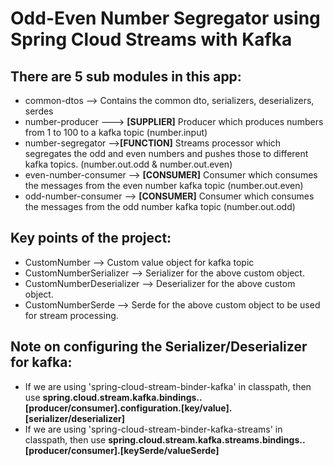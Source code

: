 # Odd-Even Number Segregator using Spring Cloud Streams with Kafka

There are 5 sub modules in this app:
-------------------------------
* common-dtos --> Contains the common dto, serializers, deserializers, serdes
* number-producer ---> <b>[SUPPLIER]</b> Producer which produces numbers from 1 to 100 to a kafka topic (number.input)
* number-segregator --><b>[FUNCTION]</b> Streams processor which segregates the odd and even numbers and pushes those to different kafka topics. (number.out.odd & number.out.even)
* even-number-consumer --> <b>[CONSUMER]</b> Consumer which consumes the messages from the even number kafka topic (number.out.even)
* odd-number-consumer --> <b>[CONSUMER]</b> Consumer which consumes the messages from the odd number kafka topic (number.out.odd)


Key points of the project:
---------------------------
* CustomNumber --> Custom value object for kafka topic
* CustomNumberSerializer --> Serializer for the above custom object.
* CustomNumberDeserializer --> Deserializer for the above custom object.
* CustomNumberSerde --> Serde for the above custom object to be used for stream processing.


Note on configuring the Serializer/Deserializer for kafka:
---------------------------
* If we are using 'spring-cloud-stream-binder-kafka' in classpath, then use <b>spring.cloud.stream.kafka.bindings.<binding-name>.[producer/consumer].configuration.[key/value].[serializer/deserializer]</b>
* If we are using 'spring-cloud-stream-binder-kafka-streams' in classpath, then use <b>spring.cloud.stream.kafka.streams.bindings.<binding-name>.[producer/consumer].[keySerde/valueSerde]</b>
